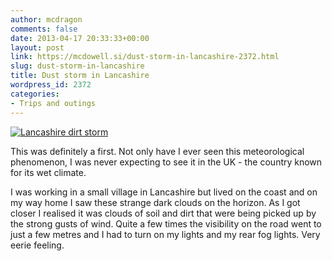 ```yaml
---
author: mcdragon
comments: false
date: 2013-04-17 20:33:33+00:00
layout: post
link: https://mcdowell.si/dust-storm-in-lancashire-2372.html
slug: dust-storm-in-lancashire
title: Dust storm in Lancashire
wordpress_id: 2372
categories:
- Trips and outings
---
```


[![Lancashire dirt storm](https://img.mcdowell.si/2013/04/dirt_storm_17_Apr_2013-1.jpg)](https://img.mcdowell.si/2013/04/dirt_storm_17_Apr_2013.jpg)

This was definitely a first. Not only have I ever seen this meteorological phenomenon, I was never expecting to see it in the UK - the country known for its wet climate.

I was working in a small village in Lancashire but lived on the coast and on my way home I saw these strange dark clouds on the horizon. As I got closer I realised it was clouds of soil and dirt that were being picked up by the strong gusts of wind. Quite a few times the visibility on the road went to just a few metres and I had to turn on my lights and my rear fog lights. Very eerie feeling.
